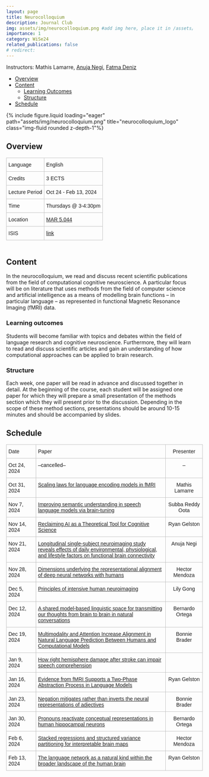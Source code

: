 ```yaml
---
layout: page
title: Neurocolloquium
description: Journal Club
img: assets/img/neurocolloquium.png #add img here, place it in /assets/img/
importance: 1
category: WiSe24
related_publications: false
# redirect:
---
```


Instructors: Mathis Lamarre, [Anuja Negi](https://anujanegi.me/), [Fatma Deniz](https://www.fatmanet.com/)

- [Overview](#overview)
- [Content](#content)
  - [Learning Outcomes](#learning-outcomes)
  - [Structure](#structure)
- [Schedule](#schedule)

<div class="row">
    <div class="col-sm mt-3 mt-md-0">
        {% include figure.liquid loading="eager" path="assets/img/neurocolloquium.png" title="neurocolloquium_logo" class="img-fluid rounded z-depth-1"%}
    </div>
</div>

## Overview

<style type="text/css">
.tg  {border-collapse:collapse;border-spacing:0;margin:0px auto;}
.tg td{border-color:black;border-style:solid;border-width:1px;font-family:Arial, sans-serif;font-size:14px;
  overflow:hidden;padding:10px 5px;word-break:normal;}
.tg th{border-color:black;border-style:solid;border-width:1px;font-family:Arial, sans-serif;font-size:14px;
  font-weight:normal;overflow:hidden;padding:10px 5px;word-break:normal;}
.tg .tg-wo29{border-color:#c0c0c0;text-align:left;vertical-align:top}
</style>
<table class="tg" style="undefined;table-layout: fixed; width: 750px">
<!-- <colgroup>
<col style="width: 204px">
<col style="width: 675px">
</colgroup> -->
<tbody>
  <tr>
    <td class="tg-wo29"><span style="font-weight:400;font-style:normal;text-decoration:none;background-color:transparent">Language</span></td>
    <td class="tg-wo29">English</td>
  </tr>
  <tr>
    <td class="tg-wo29">Credits</td>
    <td class="tg-wo29">3 ECTS</td>
  </tr>
  <tr>
    <td class="tg-wo29">Lecture Period</td>
    <td class="tg-wo29">Oct 24 - Feb 13, 2024</td>
  </tr>
  <tr>
    <td class="tg-wo29">Time</td>
    <td class="tg-wo29">Thursdays @ 3-4:30pm</td>
  </tr>
  <tr>
    <td class="tg-wo29">Location</td>
    <td class="tg-wo29"><a href="https://maps.app.goo.gl/MhXJw12oPjEhnDbt6" target="_blank" rel="noopener noreferrer">MAR 5.044</a></td>
  </tr>
  <tr>
    <td class="tg-wo29">ISIS</td>
    <td class="tg-wo29"><a href="https://isis.tu-berlin.de/course/view.php?id=40431" target="_blank" rel="noopener noreferrer">link</a></td>
  </tr>
</tbody>
</table>
<br>

## Content

In the neurocolloquium, we read and discuss recent scientific publications from the field of computational cognitive neuroscience.
A particular focus will be on literature that uses methods from the field of computer science and artificial intelligence as a means of modelling brain functions – in particular language – as represented in functional Magnetic Resonance Imaging (fMRI) data.

### Learning outcomes

Students will become familiar with topics and debates within the field of language research and cognitive neuroscience.
Furthermore, they will learn to read and discuss scientific articles and gain an understanding of how computational approaches can be applied to brain research.

### Structure

Each week, one paper will be read in advance and discussed together in detail.
At the beginning of the course, each student will be assigned one paper for which they will prepare a small presentation of the methods section which they will present prior to the discussion.
Depending in the scope of these method sections, presentations should be around 10-15 minutes and should be accompanied by slides.

## Schedule

<style type="text/css">
.tg  {border-collapse:collapse;border-spacing:0;margin:0px auto;}
.tg td{border-color:black;border-style:solid;border-width:1px;font-family:Arial, sans-serif;font-size:14px;
  overflow:hidden;padding:10px 5px;word-break:normal;}
.tg th{border-color:black;border-style:solid;border-width:1px;font-family:Arial, sans-serif;font-size:14px;
  font-weight:normal;overflow:hidden;padding:10px 5px;word-break:normal;}
.tg .tg-wo29{border-color:#c0c0c0;text-align:left;vertical-align:top}
.tg .tg-fzdr{border-color:#c0c0c0;text-align:center;vertical-align:top}
</style>
<table class="tg" style="undefined;table-layout: fixed; width: 750px">
<colgroup>
<col style="width: 80px">
<col style="width: 350px">
<col style="width: 100px">
</colgroup>
<tbody>
  <tr>
    <td class="tg-wo29">Date</td>
    <td class="tg-wo29">Paper</td>
    <td class="tg-fzdr">Presenter</td>
  </tr>
  <tr>
    <td class="tg-wo29">Oct 24, 2024</td>
    <td class="tg-wo29">–cancelled–</td>
    <td class="tg-fzdr">–</td>
  </tr>
  <tr>
    <td class="tg-wo29">Oct 31, 2024</td>
    <td class="tg-wo29"><a href="https://proceedings.neurips.cc/paper_files/paper/2023/hash/4533e4a352440a32558c1c227602c323-Abstract-Conference.html" target="_blank" rel="noopener noreferrer">Scaling laws for language encoding models in fMRI</a></td>
    <td class="tg-fzdr">Mathis Lamarre</td>
  </tr>
  <tr>
    <td class="tg-wo29">Nov 7, 2024</td>
    <td class="tg-wo29"><a href="https://arxiv.org/abs/2410.09230" target="_blank" rel="noopener noreferrer">Improving semantic understanding in speech language models via brain-tuning</a></td>
    <td class="tg-fzdr">Subba Reddy Oota</td>
  </tr>
  <tr>
    <td class="tg-wo29">Nov 14, 2024</td>
    <td class="tg-wo29"><a href="https://link.springer.com/article/10.1007/s42113-024-00217-5" target="_blank" rel="noopener noreferrer">Reclaiming AI as a Theoretical Tool for Cognitive Science</a></td>
    <td class="tg-fzdr">Ryan Gelston</td>
  </tr>
  <tr>
    <td class="tg-wo29">Nov 21, 2024</td>
    <td class="tg-wo29"><a href="https://journals.plos.org/plosbiology/article?id=10.1371/journal.pbio.3002797" target="_blank" rel="noopener noreferrer">Longitudinal single-subject neuroimaging study reveals effects of daily environmental, physiological, and lifestyle factors on functional brain connectivity</a></td>
    <td class="tg-fzdr">Anuja Negi</td>
  </tr>
  <tr>
    <td class="tg-wo29">Nov 28, 2024</td>
    <td class="tg-wo29"><a href="https://arxiv.org/abs/2406.19087?s=09" target="_blank" rel="noopener noreferrer">Dimensions underlying the representational alignment of deep neural networks with humans</a></td>
    <td class="tg-fzdr">Hector Mendoza</td>
  </tr>
  <tr>
    <td class="tg-wo29">Dec 5, 2024</td>
    <td class="tg-wo29"><a href="https://www.sciencedirect.com/science/article/pii/S0166223624001838" target="_blank" rel="noopener noreferrer">Principles of intensive human neuroimaging</a></td>
    <td class="tg-fzdr">Lily Gong</td>
  </tr>
  <tr>
    <td class="tg-wo29">Dec 12, 2024</td>
    <td class="tg-wo29"><a href="https://www.cell.com/neuron/fulltext/S0896-6273(24)00460-4?uuid=uuid%3A559a853a-8ac8-4960-b2bb-298a8a3278c2" target="_blank" rel="noopener noreferrer">A shared model-based linguistic space for transmitting our thoughts from brain to brain in natural conversations</a></td>
    <td class="tg-fzdr">Bernardo Ortega</td>
  </tr>
  <tr>
    <td class="tg-wo29">Dec 19, 2024</td>
    <td class="tg-wo29"><a href="https://www.researchsquare.com/article/rs-3913308/v1" target="_blank" rel="noopener noreferrer">Multimodality and Attention Increase Alignment in Natural Language Prediction Between Humans and Computational Models</a></td>
    <td class="tg-fzdr">Bonnie Brader</td>
    
  </tr>
  <tr>
    <td class="tg-wo29">Jan 9, 2024</td>
    <td class="tg-wo29"><a href="https://www.ncbi.nlm.nih.gov/pmc/articles/PMC6262220/" target="_blank" rel="noopener noreferrer">How right hemisphere damage after stroke can impair speech comprehension</a></td>
    <td class="tg-fzdr"> </td>
  </tr>
  <tr>
    <td class="tg-wo29">Jan 16, 2024</td>
    <td class="tg-wo29"><a href="https://arxiv.org/pdf/2409.05771" target="_blank" rel="noopener noreferrer">Evidence from fMRI Supports a Two-Phase
Abstraction Process in Language Models</a></td>
    <td class="tg-fzdr">Ryan Gelston</td>
  </tr>
  <tr>
    <td class="tg-wo29">Jan 23, 2024</td>
    <td class="tg-wo29"><a href="https://journals.plos.org/plosbiology/article?id=10.1371/journal.pbio.3002622" target="_blank" rel="noopener noreferrer">Negation mitigates rather than inverts the neural representations of adjectives</a></td>
    <td class="tg-fzdr">Bonnie Brader</td>
  </tr>
  <tr>
    <td class="tg-wo29">Jan 30, 2024</td>
    <td class="tg-wo29"><a href="https://www.biorxiv.org/content/10.1101/2024.06.23.600044v2" target="_blank" rel="noopener noreferrer">Pronouns reactivate conceptual representations in human hippocampal neurons</a></td>
    <td class="tg-fzdr">Bernardo Ortega</td>
  </tr>
  <tr>
    <td class="tg-wo29">Feb 6, 2024</td>
    <td class="tg-wo29"><a href="https://www.sciencedirect.com/science/article/pii/S1053811924002696" target="_blank" rel="noopener noreferrer">Stacked regressions and structured variance partitioning for interpretable brain maps</a></td>
    <td class="tg-fzdr">Hector Mendoza</td>
  </tr>
  <tr>
    <td class="tg-wo29">Feb 13, 2024</td>
    <td class="tg-wo29"><a href="https://www.nature.com/articles/s41583-024-00802-4.epdf?sharing_token=iAQ56MsbMFkBzzJz6Bsx3dRgN0jAjWel9jnR3ZoTv0P7eT-pnyc10ZCsQi0HgiFIs_FKMK4ze-ilFT6Hg68mJm-VK_l9DTQqcQ8ZNOZSZeVGbZxsfQgPxKHLIGdTIbnHQFALU7g-yPRCqele7F3WKUlagKX4fXKbB1_6AFC2wgk%3D" target="_blank" rel="noopener noreferrer">The language network as a natural kind within the broader landscape of the human brain</a></td>
    <td class="tg-fzdr">Ryan Gelston</td>
  </tr>
  
</tbody>
</table>
<br>
